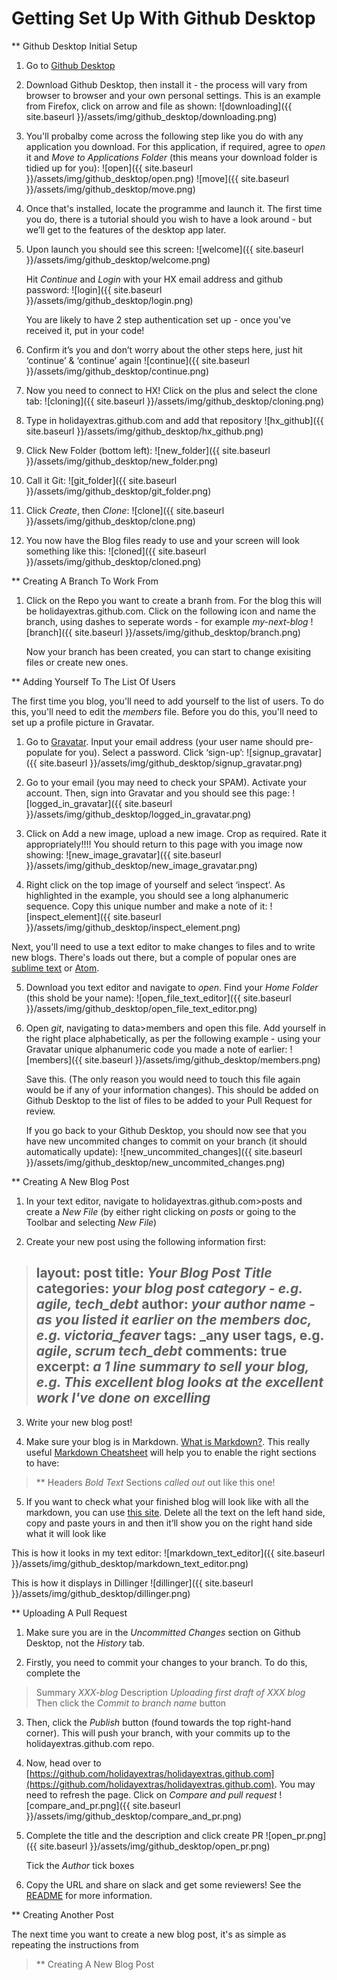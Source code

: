 Getting Set Up With Github Desktop
========================

** Github Desktop Initial Setup

1. Go to [Github Desktop](https://desktop.github.com/)

2. Download Github Desktop, then install it - the process will vary from browser to browser and your own personal settings. This is an example from Firefox, click on arrow and file as shown:
![downloading]({{ site.baseurl }}/assets/img/github_desktop/downloading.png)

3. You'll probalby come across the following step like you do with any application you download. For this application, if required, agree to *open* it and *Move to Applications Folder* (this means your download folder is tidied up for you):
![open]({{ site.baseurl }}/assets/img/github_desktop/open.png)
![move]({{ site.baseurl }}/assets/img/github_desktop/move.png)

4. Once that's installed, locate the programme and launch it. The first time you do, there is a tutorial should you wish to have a look around - but we’ll get to the features of the desktop app later.

5. Upon launch you should see this screen:
![welcome]({{ site.baseurl }}/assets/img/github_desktop/welcome.png)

   Hit *Continue* and *Login* with your HX email address and github password:
   ![login]({{ site.baseurl }}/assets/img/github_desktop/login.png)

   You are likely to have 2 step authentication set up - once you've received it, put in your code! 

6. Confirm it’s you and don’t worry about the other steps here, just hit ‘continue’ & ‘continue’ again
![continue]({{ site.baseurl }}/assets/img/github_desktop/continue.png)

7. Now you need to connect to HX! Click on the plus and select the clone tab:
![cloning]({{ site.baseurl }}/assets/img/github_desktop/cloning.png)

8. Type in holidayextras.github.com and add that repository
![hx_github]({{ site.baseurl }}/assets/img/github_desktop/hx_github.png)

9. Click New Folder (bottom left):
![new_folder]({{ site.baseurl }}/assets/img/github_desktop/new_folder.png)

10. Call it Git:
![git_folder]({{ site.baseurl }}/assets/img/github_desktop/git_folder.png)

11. Click *Create*, then *Clone*:
![clone]({{ site.baseurl }}/assets/img/github_desktop/clone.png)

12. You now have the Blog files ready to use and your screen will look something like this:
![cloned]({{ site.baseurl }}/assets/img/github_desktop/cloned.png)

** Creating A Branch To Work From

1. Click on the Repo you want to create a branh from. For the blog this will be holidayextras.github.com. Click on the following icon and name the branch, using dashes to seperate words - for example *my-next-blog*
![branch]({{ site.baseurl }}/assets/img/github_desktop/branch.png)

   Now your branch has been created, you can start to change exisiting files or create new ones.

** Adding Yourself To The List Of Users

The first time you blog, you'll need to add yourself to the list of users. To do this, you'll need to edit the *members* file. Before you do this, you'll need to set up a profile picture in Gravatar.

1. Go to [Gravatar](https://signup.wordpress.com/signup/?ref=oauth2&oauth2_redirect=98c69c872dcb16768f1105372220b8b1%40https%3A%2F%2Fpublic-api.wordpress.com%2Foauth2%2Fauthorize%2F%3Fclient_id%3D1854%26response_type%3Dcode%26blog_id%3D0%26state%3Df469ccc769c69e0d78b63b1d802da8be3c597377f9e4ed70474ba681aa4c07ae%26redirect_uri%3Dhttps%253A%252F%252Fen.gravatar.com%252Fconnect%252F%253Faction%253Drequest_access_token%26jetpack-code%26jetpack-user-id%3D0%26action%3Doauth2-login&wpcom_connect=1). Input your email address (your user name should pre-populate for you). Select a password.
Click ‘sign-up’:
![signup_gravatar]({{ site.baseurl }}/assets/img/github_desktop/signup_gravatar.png)

2. Go to your email (you may need to check your SPAM). Activate your account. Then, sign into Gravatar and you should see this page:
![logged_in_gravatar]({{ site.baseurl }}/assets/img/github_desktop/logged_in_gravatar.png)

3. Click on Add a new image, upload a new image. Crop as required. Rate it appropriately!!!! You should return to this page with you image now showing:
![new_image_gravatar]({{ site.baseurl }}/assets/img/github_desktop/new_image_gravatar.png)

4. Right click on the top image of yourself and select ‘inspect’. As highlighted in the example, you should see a long alphanumeric sequence. Copy this unique number and make a note of it:
![inspect_element]({{ site.baseurl }}/assets/img/github_desktop/inspect_element.png)

Next, you'll need to use a text editor to make changes to files and to write new blogs. There's loads out there, but a comple of popular ones are [sublime text](https://www.sublimetext.com/3) or [Atom](https://atom.io/).

5. Download you text editor and navigate to *open*. Find your *Home Folder* (this shold be your name):
![open_file_text_editor]({{ site.baseurl }}/assets/img/github_desktop/open_file_text_editor.png)

6. Open *git*, navigating to data>members and open this file. Add yourself in the right place alphabetically, as per the following example - using your Gravatar unique alphanumeric code you made a note of earlier:
![members]({{ site.baseurl }}/assets/img/github_desktop/members.png)

   Save this. (The only reason you would need to touch this file again would be if any of your information changes). This should be added on Github Desktop to the list of files to be added to your Pull Request for review.

   If you go back to your Github Desktop, you should now see that you have new uncommited changes to commit on your branch (it should automatically update):
![new_uncommited_changes]({{ site.baseurl }}/assets/img/github_desktop/new_uncommited_changes.png)

** Creating A New Blog Post

1. In your text editor, navigate to holidayextras.github.com>posts and create a *New File* (by either right clicking on *posts* or going to the Toolbar and selecting *New File*)

2. Create your new post using the following information first:

> layout: post
> title: _Your Blog Post Title_
> categories: _your blog post category - e.g. *agile*, *tech_debt*_
> author: _your author name - as you listed it earlier on the members doc, e.g. victoria_feaver_
> tags: _any user tags, e.g. *agile*, *scrum* *tech_debt*
> comments: true
> excerpt: _a 1 line summary to sell your blog, e.g. *This excellent blog looks at the excellent work I've done on excelling*_
> ---

3. Write your new blog post!

4. Make sure your blog is in Markdown. [What is Markdown?](https://en.wikipedia.org/wiki/Markdown). This really useful [Markdown Cheatsheet](https://github.com/adam-p/markdown-here/wiki/Markdown-Cheatsheet#blockquotes) will help you to enable the right sections to have:

> ** Headers
> *Bold Text*
> Sections _called out_ out like this one!

5. If you want to check what your finished blog will look like with all the markdown, you can use [this site](http://dillinger.io/). Delete all the text on the left hand side, copy and paste yours in and then it’ll show you on the right hand side what it will look like

This is how it looks in my text editor:
![markdown_text_editor]({{ site.baseurl }}/assets/img/github_desktop/markdown_text_editor.png)

This is how it displays in Dillinger
![dillinger]({{ site.baseurl }}/assets/img/github_desktop/dillinger.png)

** Uploading A Pull Request

1. Make sure you are in the *Uncommitted Changes* section on Github Desktop, not the *History* tab.

2. Firstly, you need to commit your changes to your branch. To do this, complete the
> Summary _XXX-blog_
> Description _Uploading first draft of XXX blog_
   Then click the *Commit to _branch name_* button

3. Then, click the *Publish* button (found towards the top right-hand corner). This will push your branch, with your commits up to the holidayextras.github.com repo.

4. Now, head over to [https://github.com/holidayextras/holidayextras.github.com](https://github.com/holidayextras/holidayextras.github.com). You may need to refresh the page. Click on *Compare and pull request*
![compare_and_pr.png]({{ site.baseurl }}/assets/img/github_desktop/compare_and_pr.png)

5. Complete the title and the description and click create PR 
![open_pr.png]({{ site.baseurl }}/assets/img/github_desktop/open_pr.png)

   Tick the *Author* tick boxes

6. Copy the URL and share on slack and get some reviewers! See the [README](https://github.com/holidayextras/holidayextras.github.com) for more information.

** Creating Another Post

The next time you want to create a new blog post, it's as simple as repeating the instructions from 
> ** Creating A New Blog Post


